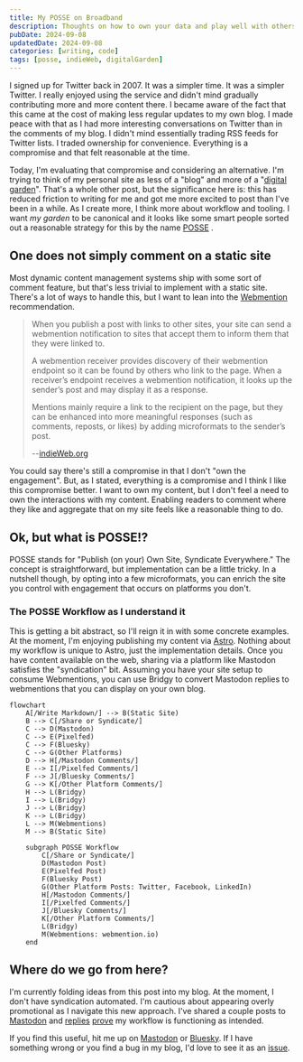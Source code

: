```yaml
---
title: My POSSE on Broadband
description: Thoughts on how to own your data and play well with others
pubDate: 2024-09-08
updatedDate: 2024-09-08
categories: [writing, code]
tags: [posse, indieWeb, digitalGarden]
---
```


I signed up for Twitter back in 2007. It was a simpler time. It was a simpler
Twitter. I really enjoyed using the service and didn't mind gradually
contributing more and more content there. I became aware of the fact that this
came at the cost of making less regular updates to my own blog. I made peace
with that as I had more interesting conversations on Twitter than in the
comments of my blog. I didn't mind essentially trading RSS feeds for Twitter
lists. I traded ownership for convenience. Everything is a compromise and that
felt reasonable at the time.

Today, I'm evaluating that compromise and considering an alternative. I'm trying
to think of my personal site as less of a "blog" and more of a "[digital garden](https://maggieappleton.com/garden-history)".
That's a whole other post, but the significance here is: this has reduced
friction to writing for me and got me more excited to post than I've been in a
while. As I create more, I think more about workflow and tooling. I want _my
garden_ to be canonical and it looks like some smart people sorted out a
reasonable strategy for this by the name [POSSE](https://indieweb.org/posse) .

## One does not simply comment on a static site

Most dynamic content management systems ship with some sort of comment feature,
but that's less trivial to implement with a static site. There's a lot of ways
to handle this, but I want to lean into the
[Webmention](https://www.w3.org/TR/webmention/) recommendation.

> When you publish a post with links to other sites, your site can send a
> webmention notification to sites that accept them to inform them that they
> were linked to.
>
> A webmention receiver provides discovery of their webmention endpoint so it can
> be found by others who link to the page. When a receiver’s endpoint receives a
> webmention notification, it looks up the sender’s post and may display it as a
> response.
>
> Mentions mainly require a link to the recipient on the page, but they can be
> enhanced into more meaningful responses (such as comments, reposts, or likes)
> by adding microformats to the sender’s post.
>
> --[indieWeb.org](https://indieweb.org)

You could say there's still a compromise in that I don't "own the engagement".
But, as I stated, everything is a compromise and I think I like this compromise
better. I want to own my content, but I don't feel a need to own the
interactions with my content. Enabling readers to comment where they like and
aggregate that on my site feels like a reasonable thing to do.

## Ok, but what is POSSE!?

POSSE stands for "Publish (on your) Own Site, Syndicate Everywhere." The concept
is straightforward, but implementation can be a little tricky. In a nutshell
though, by opting into a few microformats, you can enrich the site you control
with engagement that occurs on platforms you don't.

### The POSSE Workflow as I understand it

This is getting a bit abstract, so I'll reign it in with some concrete examples.
At the moment, I'm enjoying publishing my content via
[Astro](https://astro.build/). Nothing about my workflow is unique to Astro, just
the implementation details. Once you have content available on the web, sharing
via a platform like Mastodon satisfies the "syndication" bit. Assuming you have
your site setup to consume Webmentions, you can use Bridgy to convert Mastodon
replies to webmentions that you can display on your own blog.

```mermaid
flowchart
    A[/Write Markdown/] --> B(Static Site)
    B --> C[/Share or Syndicate/]
    C --> D(Mastodon)
    C --> E(Pixelfed)
    C --> F(Bluesky)
    C --> G(Other Platforms)
    D --> H[/Mastodon Comments/]
    E --> I[/Pixelfed Comments/]
    F --> J[/Bluesky Comments/]
    G --> K[/Other Platform Comments/]
    H --> L(Bridgy)
    I --> L(Bridgy)
    J --> L(Bridgy)
    K --> L(Bridgy)
    L --> M(Webmentions)
    M --> B(Static Site)

    subgraph POSSE Workflow
        C[/Share or Syndicate/]
        D(Mastodon Post)
        E(Pixelfed Post)
        F(Bluesky Post)
        G(Other Platform Posts: Twitter, Facebook, LinkedIn)
        H[/Mastodon Comments/]
        I[/Pixelfed Comments/]
        J[/Bluesky Comments/]
        K[/Other Platform Comments/]
        L(Bridgy)
        M(Webmentions: webmention.io)
    end
```

## Where do we go from here?

I'm currently folding ideas from this post into my blog. At the moment, I don't
have syndication automated. I'm cautious about appearing overly promotional as I
navigate this new approach. I've shared a couple posts to
[Mastodon](https://mastodon.social/@RyanParsley/113082555966252676) and
[replies](https://mastodon.social/@RyanParsley/113082577656954796)
[prove](/note/webmentions) my workflow is functioning as intended.

If you find this useful, hit me up on
[Mastodon](https://mastodon.social/@RyanParsley) or
[Bluesky](https://bsky.app/profile/ryanparsley.bsky.social). If I have something
wrong or you find a bug in my blog, I'd love to see it as an
[issue](https://github.com/RyanParsley/rpdc/issues/new).
